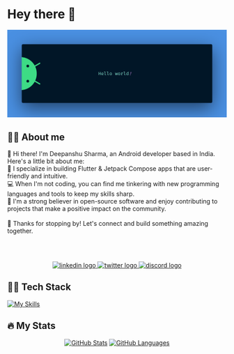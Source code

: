 # Hey there :wave:

<div>
  <img src="https://raw.githubusercontent.com/Deepanshu-Sharma-18/Deepanshu-Sharma-18/master/banner.png" alt="Hello world" />
</div>


## 👩‍💻 About me

  <p align="left">👋 Hi there! I'm Deepanshu Sharma, an Android developer based in India. Here's a little bit about me:<br>📱 I specialize in building Flutter & Jetpack Compose apps that are user-friendly and       intuitive.<br>💻 When I'm not coding, you can find me tinkering with new programming languages and tools to keep my skills sharp.<br>🌟 I'm a strong believer in open-source software and enjoy contributing to       projects that make a positive impact on the community.<br><br>🎉 Thanks for stopping by! Let's connect and build something amazing together.</p>
  
  
  <p><br><br></p>
  <div align="center" >
    <a href="https://www.linkedin.com/in/deepanshu-sharma-bb2225196" target="_blank">
      <img src="https://img.shields.io/static/v1?message=LinkedIn&logo=linkedin&label=&color=0077B5&logoColor=white&labelColor=&style=for-the-badge" height="25" alt="linkedin logo"  />
    </a>
    <a href="https://twitter.com/Deepans09095427" target="_blank">
      <img src="https://img.shields.io/static/v1?message=Twitter&logo=twitter&label=&color=1DA1F2&logoColor=white&labelColor=&style=for-the-badge" height="25" alt="twitter logo"  />
    </a>
   <a href="https://discordapp.com/users/638015304051720195" target="_blank">
      <img src="https://img.shields.io/static/v1?message=Discord&logo=discord&label=&color=7289DA&logoColor=white&labelColor=&style=for-the-badge" height="25" alt="discord logo"  />
    </a>
  </div>

## 👩‍💻  Tech Stack

  <div align="left">
  
   [![My Skills](https://skillicons.dev/icons?i=androidstudio,bash,cpp,dart,discord,figma,firebase,docker,javascript,gradle,git,github,go,kotlin,latex,mongodb,ps,prisma,solidity,tailwind,vercel,react,flutter&perline=13)]()
  </div>

## 🔥   My Stats

  <div align="center">
    
  [![GitHub Stats](https://github-readme-stats.vercel.app/api?username=Deepanshu-Sharma-18&hide=issues&show_icons=true&hide_border=true&theme=github_dark&count_private=true)](https://github.com/anuraghazra/github-readme-stats)
  [![GitHub Languages](https://github-readme-stats.vercel.app/api/top-langs/?username=Deepanshu-Sharma-18&size_weight=0.5&count_weight=0.5&includeForks=true&layout=compact&hide=html,css,c,c%2B%2B,objective-c,swift,ruby,shell,,cmake&hide_border=true&langs_count=8&theme=github_dark)](https://github.com/anuraghazra/github-readme-stats)
  
  </div>
